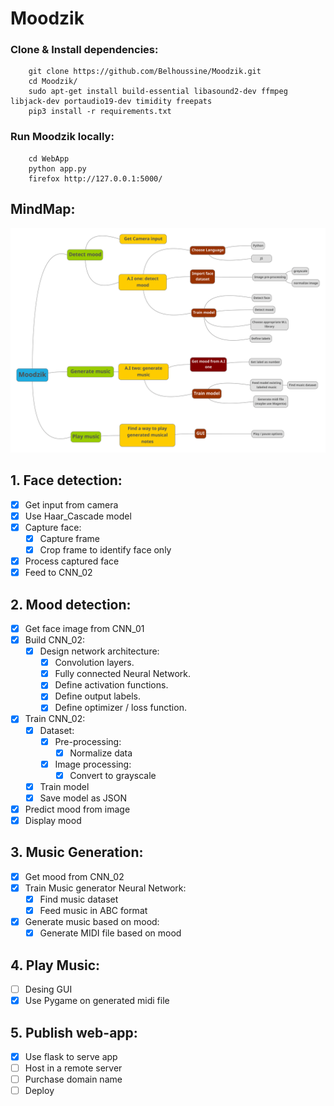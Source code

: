 # Moodzik

### Clone & Install dependencies:
```
    git clone https://github.com/Belhoussine/Moodzik.git  
    cd Moodzik/  
    sudo apt-get install build-essential libasound2-dev ffmpeg libjack-dev portaudio19-dev timidity freepats
    pip3 install -r requirements.txt  
```

### Run Moodzik locally:
```
    cd WebApp
    python app.py
    firefox http://127.0.0.1:5000/
```

## MindMap:
![mindmap](./MindMap/mindmap.png)

## 1. Face detection:
- [x] Get input from camera
- [x] Use Haar_Cascade model
- [x] Capture face:
    - [x] Capture frame
    - [x] Crop frame to identify face only
- [x] Process captured face
- [x] Feed to CNN_02

## 2. Mood detection:
- [x] Get face image from CNN_01
- [x] Build CNN_02:
    - [x] Design network architecture:
        - [x] Convolution layers.
        - [x] Fully connected Neural Network.
        - [x] Define activation functions.
        - [x] Define output labels.
        - [x] Define optimizer / loss function.

- [x] Train CNN_02:
    - [x] Dataset:
        - [x] Pre-processing:   
            - [x] Normalize data
        - [x] Image processing:
            - [x] Convert to grayscale
    - [x] Train model
    - [x] Save model as JSON

- [x] Predict mood from image
- [x] Display mood

## 3. Music Generation:
- [x] Get mood from CNN_02
- [x] Train Music generator Neural Network:
    - [x] Find music dataset
    - [x] Feed music in ABC format
- [x] Generate music based on mood:
    - [x] Generate MIDI file based on mood

## 4. Play Music:
- [ ] Desing GUI
- [x] Use Pygame on generated midi file

## 5. Publish web-app:
- [x] Use flask to serve app
- [ ] Host in a remote server
- [ ] Purchase domain name
- [ ] Deploy
